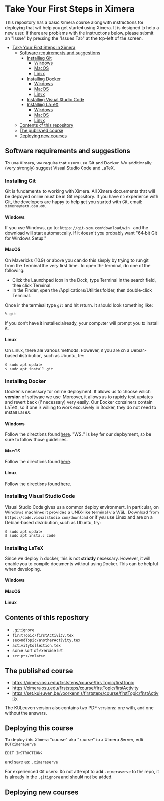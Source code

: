 # Take Your First Steps in Ximera

This repository has a basic Ximera course along with instructions for deploying that will help you get started using Ximera. It is designed to help a new user. If there are problems with the instructions below, please submit an "Issue" by pressing the "Issues Tab" at the top-left of the screen. 

- [Take Your First Steps in Ximera](#take-your-first-steps-in-ximera)
  - [Software requirements and suggestions](#software-requirements-and-suggestions)
    - [Installing Git](#installing-git)
      - [Windows](#windows)
      - [MacOS](#macos)
      - [Linux](#linux)
    - [Installing Docker](#installing-docker)
      - [Windows](#windows-1)
      - [MacOS](#macos-1)
      - [Linux](#linux-1)
    - [Installing Visual Studio Code](#installing-visual-studio-code)
    - [Installing LaTeX](#installing-latex)
      - [Windows](#windows-2)
      - [MacOS](#macos-2)
      - [Linux](#linux-2)
  - [Contents of this repository](#contents-of-this-repository)
  - [The published course](#the-published-course)
  - [Deploying new courses](#deploying-new-courses)


## Software requirements and suggestions

To use Ximera, we require that users use Git and Docker.
We additionally (very strongly) suggest Visual Studio Code and LaTeX.

### Installing Git

Git is fundamental to working with Ximera. All Ximera docuements that will be deployed online must be in Git repository. If you have no experience with Git, the developers are happy to help get you started with Git, email: `ximera@math.osu.edu`

#### Windows

If you use Windows, go to: `https://git-scm.com/download/win ` and the download will start automatically. If it doesn't you probably want "64-bit Git for Windows Setup."

#### MacOS

On Mavericks (10.9) or above you can do this simply by trying to run git from the Terminal the very first time. To open the terminal, do one of the following:

- Click the Launchpad icon in the Dock, type Terminal in the search field, then click Terminal.
- In the Finder, open the /Applications/Utilities folder, then double-click Terminal.

Once in the terminal type `git` and hit return. It should look something like:

```console
% git
```

If you don’t have it installed already, your computer will prompt you to install it.

#### Linux

On Linux, there are various methods. However, if you are on a Debian-based distribution, such as Ubuntu, try:

```console
$ sudo apt update
$ sudo apt install git
```

### Installing Docker

Docker is necessary for online deployment. It allows us to choose which **version** of software we use. Moreover, it allows us to rapidly test updates and revert back (if necessary) very easily. Our Docker containers contain LaTeX, so if one is willing to work excusively in Docker, they do not need to install LaTeX.

#### Windows

Follow the directions found [here](https://docs.docker.com/desktop/install/windows-install/). "WSL" is key for our deployment, so be sure to follow those guidelines.

#### MacOS

Follow the directions found [here](https://docs.docker.com/desktop/install/mac-install/).

#### Linux

Follow the directions found [here](https://docs.docker.com/desktop/install/ubuntu/).



### Installing Visual Studio Code

Visual Studio Code gives us a common deploy environment. In particular, on Windows machines it provides a UNIX-like terminal via WSL.
Download from `https://code.visualstudio.com/download`  or if you use Linux and are on a Debian-based distribution, such as Ubuntu, try:

```console
$ sudo apt update
$ sudo apt install code
```
### Installing LaTeX

Since we deploy in docker, this is not **strictly** necessary. However, it will enable you to compile documents without using Docker. This can be helpful when developing.

#### Windows

#### MacOS

#### Linux

## Contents of this repository

- `.gitignore`
- `firstTopic/firstActivity.tex`
- `secondTopic/anotherActivity.tex`
- `activityCollection.tex`
- some sort of exercise list
- `scripts/xmlatex`

## The published course

- https://ximera.osu.edu/firststeps/course/firstTopic/firstTopic
- https://ximera.osu.edu/firststeps/course/firstTopic/firstActivity
- https://set.kuleuven.be/voorkennis/firststeps/course/firstTopic/firstActivity

The KULeuven version also contains two PDF versions: one with, and one without the answers.


## Deploying this course

To deploy this Ximera "course" aka "xourse" to a Ximera Server, edit `DOTximeraServe` 

```
EDIT INSTRUCTIONS
```
and save as: `.ximeraserve` 

For experienced Git users: Do not attempt to add `.ximeraserve` to the repo, it is already in the `.gitignore` and should not be added.

## Deploying new courses